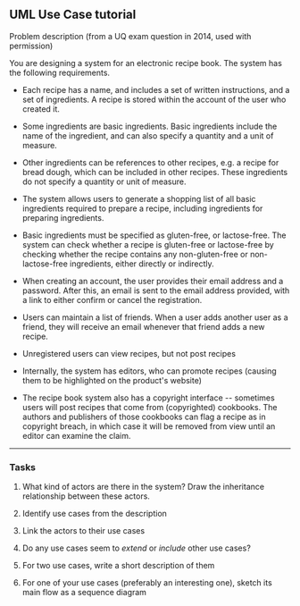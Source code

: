 ## UML Use Case tutorial

Problem description
(from a UQ exam question in 2014, used with permission)

You are designing a system for an electronic recipe book. The system has the following requirements.

* Each recipe has a name, and includes a set of written instructions, and a set of ingredients. A recipe is stored within the account of the user who created it.

* Some ingredients are basic ingredients. Basic ingredients include the name of the ingredient, and can also specify a quantity and a unit of measure.

* Other ingredients can be references to other recipes, e.g. a recipe for bread dough, which can be included in other recipes. These ingredients do not specify a quantity or unit of measure.

* The system allows users to generate a shopping list of all basic ingredients required to prepare a recipe, including ingredients for preparing ingredients.

* Basic ingredients must be specified as gluten-free, or lactose-free. The system can check whether a recipe is gluten-free or lactose-free by checking whether the recipe contains any non-gluten-free or non-lactose-free ingredients, either directly or indirectly.

* When creating an account, the user provides their email address and a password. After this, an email is sent to the email address provided, with a link to either confirm or cancel the registration.

* Users can maintain a list of friends. When a user adds another user as a friend, they will receive an email whenever that friend adds a new recipe. 

* Unregistered users can view recipes, but not post recipes

* Internally, the system has editors, who can promote recipes (causing them to be highlighted on the product's website)

* The recipe book system also has a copyright interface -- sometimes users will post recipes that come from (copyrighted) cookbooks. The authors and publishers of those cookbooks can flag a recipe as in copyright breach, in which case it will be removed from view until an editor can examine the claim.

---

### Tasks

1. What kind of actors are there in the system? Draw the inheritance relationship between these actors.

2. Identify use cases from the description

3. Link the actors to their use cases

4. Do any use cases seem to *extend* or *include* other use cases?

5. For two use cases, write a short description of them

6. For one of your use cases (preferably an interesting one), sketch its main flow as a sequence diagram
